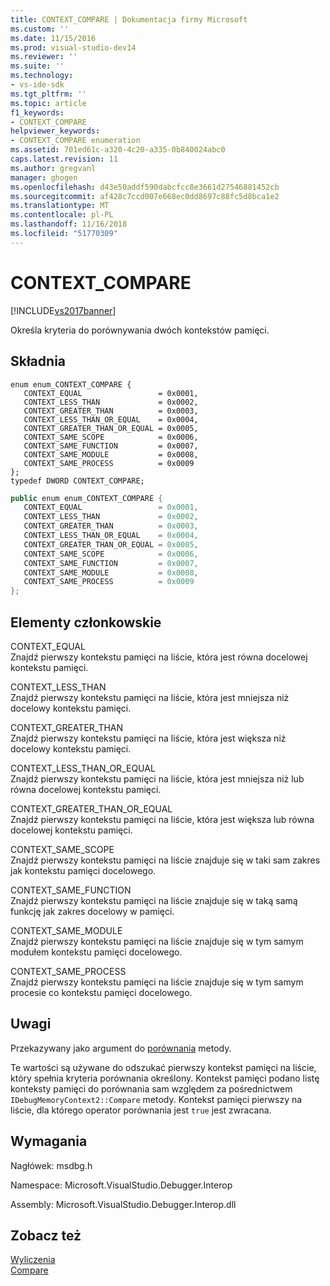 ```yaml
---
title: CONTEXT_COMPARE | Dokumentacja firmy Microsoft
ms.custom: ''
ms.date: 11/15/2016
ms.prod: visual-studio-dev14
ms.reviewer: ''
ms.suite: ''
ms.technology:
- vs-ide-sdk
ms.tgt_pltfrm: ''
ms.topic: article
f1_keywords:
- CONTEXT_COMPARE
helpviewer_keywords:
- CONTEXT_COMPARE enumeration
ms.assetid: 701ed61c-a320-4c20-a335-0b840024abc0
caps.latest.revision: 11
ms.author: gregvanl
manager: ghogen
ms.openlocfilehash: d43e50addf590dabcfcc8e3661d27546881452cb
ms.sourcegitcommit: af428c7ccd007e668ec0dd8697c88fc5d8bca1e2
ms.translationtype: MT
ms.contentlocale: pl-PL
ms.lasthandoff: 11/16/2018
ms.locfileid: "51770309"
---
```

# <a name="contextcompare"></a>CONTEXT_COMPARE
[!INCLUDE[vs2017banner](../../../includes/vs2017banner.md)]

Określa kryteria do porównywania dwóch kontekstów pamięci.  
  
## <a name="syntax"></a>Składnia  
  
```cpp#  
enum enum_CONTEXT_COMPARE {   
   CONTEXT_EQUAL                 = 0x0001,  
   CONTEXT_LESS_THAN             = 0x0002,  
   CONTEXT_GREATER_THAN          = 0x0003,  
   CONTEXT_LESS_THAN_OR_EQUAL    = 0x0004,  
   CONTEXT_GREATER_THAN_OR_EQUAL = 0x0005,  
   CONTEXT_SAME_SCOPE            = 0x0006,  
   CONTEXT_SAME_FUNCTION         = 0x0007,  
   CONTEXT_SAME_MODULE           = 0x0008,  
   CONTEXT_SAME_PROCESS          = 0x0009  
};  
typedef DWORD CONTEXT_COMPARE;  
```  
  
```csharp  
public enum enum_CONTEXT_COMPARE {   
   CONTEXT_EQUAL                 = 0x0001,  
   CONTEXT_LESS_THAN             = 0x0002,  
   CONTEXT_GREATER_THAN          = 0x0003,  
   CONTEXT_LESS_THAN_OR_EQUAL    = 0x0004,  
   CONTEXT_GREATER_THAN_OR_EQUAL = 0x0005,  
   CONTEXT_SAME_SCOPE            = 0x0006,  
   CONTEXT_SAME_FUNCTION         = 0x0007,  
   CONTEXT_SAME_MODULE           = 0x0008,  
   CONTEXT_SAME_PROCESS          = 0x0009  
};  
```  
  
## <a name="members"></a>Elementy członkowskie  
 CONTEXT_EQUAL  
 Znajdź pierwszy kontekstu pamięci na liście, która jest równa docelowej kontekstu pamięci.  
  
 CONTEXT_LESS_THAN  
 Znajdź pierwszy kontekstu pamięci na liście, która jest mniejsza niż docelowy kontekstu pamięci.  
  
 CONTEXT_GREATER_THAN  
 Znajdź pierwszy kontekstu pamięci na liście, która jest większa niż docelowy kontekstu pamięci.  
  
 CONTEXT_LESS_THAN_OR_EQUAL  
 Znajdź pierwszy kontekstu pamięci na liście, która jest mniejsza niż lub równa docelowej kontekstu pamięci.  
  
 CONTEXT_GREATER_THAN_OR_EQUAL  
 Znajdź pierwszy kontekstu pamięci na liście, która jest większa lub równa docelowej kontekstu pamięci.  
  
 CONTEXT_SAME_SCOPE  
 Znajdź pierwszy kontekstu pamięci na liście znajduje się w taki sam zakres jak kontekstu pamięci docelowego.  
  
 CONTEXT_SAME_FUNCTION  
 Znajdź pierwszy kontekstu pamięci na liście znajduje się w taką samą funkcję jak zakres docelowy w pamięci.  
  
 CONTEXT_SAME_MODULE  
 Znajdź pierwszy kontekstu pamięci na liście znajduje się w tym samym modułem kontekstu pamięci docelowego.  
  
 CONTEXT_SAME_PROCESS  
 Znajdź pierwszy kontekstu pamięci na liście znajduje się w tym samym procesie co kontekstu pamięci docelowego.  
  
## <a name="remarks"></a>Uwagi  
 Przekazywany jako argument do [porównania](../../../extensibility/debugger/reference/idebugmemorycontext2-compare.md) metody.  
  
 Te wartości są używane do odszukać pierwszy kontekst pamięci na liście, który spełnia kryteria porównania określony. Kontekst pamięci podano listę konteksty pamięci do porównania sam względem za pośrednictwem `IDebugMemoryContext2::Compare` metody. Kontekst pamięci pierwszy na liście, dla którego operator porównania jest `true` jest zwracana.  
  
## <a name="requirements"></a>Wymagania  
 Nagłówek: msdbg.h  
  
 Namespace: Microsoft.VisualStudio.Debugger.Interop  
  
 Assembly: Microsoft.VisualStudio.Debugger.Interop.dll  
  
## <a name="see-also"></a>Zobacz też  
 [Wyliczenia](../../../extensibility/debugger/reference/enumerations-visual-studio-debugging.md)   
 [Compare](../../../extensibility/debugger/reference/idebugmemorycontext2-compare.md)

